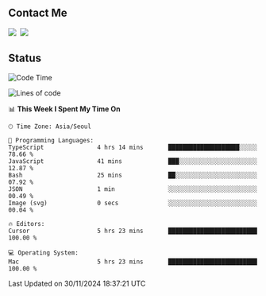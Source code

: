 ## Contact Me
<a href="https://instagram.com/_hongrok"><img src="https://img.shields.io/badge/Instagram-E4405F?style=for-the-badge&logo=Instagram&logoColor=white"/></a>&nbsp;
<img src="https://img.shields.io/badge/HongRok @hlog2e-5865F2?style=for-the-badge&logo=Discord&logoColor=white"/>&nbsp;

## Status

<!--START_SECTION:waka-->
![Code Time](http://img.shields.io/badge/Code%20Time-793%20hrs%2024%20mins-blue)

![Lines of code](https://img.shields.io/badge/From%20Hello%20World%20I%27ve%20Written-602.1%20thousand%20lines%20of%20code-blue)

📊 **This Week I Spent My Time On** 

```text
🕑︎ Time Zone: Asia/Seoul

💬 Programming Languages: 
TypeScript               4 hrs 14 mins       ████████████████████░░░░░   78.66 % 
JavaScript               41 mins             ███░░░░░░░░░░░░░░░░░░░░░░   12.87 % 
Bash                     25 mins             ██░░░░░░░░░░░░░░░░░░░░░░░   07.92 % 
JSON                     1 min               ░░░░░░░░░░░░░░░░░░░░░░░░░   00.49 % 
Image (svg)              0 secs              ░░░░░░░░░░░░░░░░░░░░░░░░░   00.04 % 

🔥 Editors: 
Cursor                   5 hrs 23 mins       █████████████████████████   100.00 % 

💻 Operating System: 
Mac                      5 hrs 23 mins       █████████████████████████   100.00 % 
```


 Last Updated on 30/11/2024 18:37:21 UTC
<!--END_SECTION:waka-->
